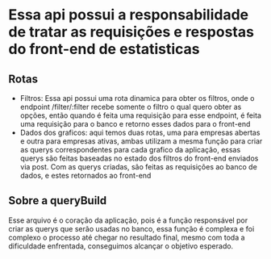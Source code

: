 # Essa api possui a responsabilidade de tratar as requisições e respostas do front-end de estatisticas

<section>
  <h2>Rotas</h2>
  <ul>
    <li>Filtros: Essa api possui uma rota dinamica para obter os filtros, onde o endpoint /filter/:filter recebe somente o filtro o qual quero obter as opções, então quando é feita uma requisição para esse endpoint, é feita uma requisição para o banco e retorno esses dados para o front-end</li>
    <li>Dados dos graficos: aqui temos duas rotas, uma para empresas abertas e outra para empresas ativas, ambas utilizam a mesma função para criar as querys correspondentes para cada grafico da aplicação, essas querys são feitas baseadas no estado dos filtros do front-end enviados via post. Com as querys criadas, são feitas as requisições ao banco de dados, e estes retornados ao front-end</li>
  </ul>
  <h2>Sobre a queryBuild</h2>
  <p>Esse arquivo é o coração da aplicação, pois é a função responsável por criar as querys que serão usadas no banco, essa função é complexa e foi complexo o processo até chegar no resultado final, mesmo com toda a dificuldade enfrentada, conseguimos alcançar o objetivo esperado.</p>
  
</section>
